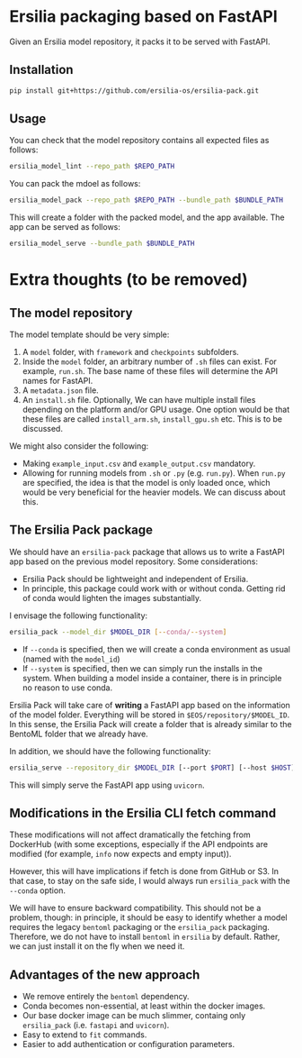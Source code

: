 # Ersilia packaging based on FastAPI

Given an Ersilia model repository, it packs it to be served with FastAPI.

## Installation

```bash
pip install git+https://github.com/ersilia-os/ersilia-pack.git
```

## Usage

You can check that the model repository contains all expected files as follows:
```bash
ersilia_model_lint --repo_path $REPO_PATH
```

You can pack the mdoel as follows:
```bash
ersilia_model_pack --repo_path $REPO_PATH --bundle_path $BUNDLE_PATH
```

This will create a folder with the packed model, and the app available. The app can be served as follows:
```bash
ersilia_model_serve --bundle_path $BUNDLE_PATH
```

# Extra thoughts (to be removed)

## The model repository

The model template should be very simple:
1. A `model` folder, with `framework` and `checkpoints` subfolders.
1. Inside the `model` folder, an arbitrary number of `.sh` files can exist. For example, `run.sh`. The base name of these files will determine the API names for FastAPI.
1. A `metadata.json` file.
1. An `install.sh` file. Optionally, We can have multiple install files depending on the platform and/or GPU usage. One option would be that these files are called `install_arm.sh`, `install_gpu.sh` etc. This is to be discussed.

We might also consider the following:
- Making `example_input.csv` and `example_output.csv` mandatory.
- Allowing for running models from `.sh` or `.py` (e.g. `run.py`). When `run.py` are specified, the idea is that the model is only loaded once, which would be very beneficial for the heavier models. We can discuss about this.

## The Ersilia Pack package

We should have an `ersilia-pack` package that allows us to write a FastAPI app based on the previous model repository. Some considerations:
- Ersilia Pack should be lightweight and independent of Ersilia.
- In principle, this package could work with or without conda. Getting rid of conda would lighten the images substantially.

I envisage the following functionality:
```bash
ersilia_pack --model_dir $MODEL_DIR [--conda/--system]
```
- If `--conda` is specified, then we will create a conda environment as usual (named with the `model_id`)
- If `--system` is specified, then we can simply run the installs in the system. When building a model inside a container, there is in principle no reason to use conda.

Ersilia Pack will take care of **writing** a FastAPI app based on the information of the model folder. Everything will be stored in `$EOS/repository/$MODEL_ID`. In this sense, the Ersilia Pack will create a folder that is already similar to the BentoML folder that we already have.

In addition, we should have the following functionality:
```bash
ersilia_serve --repository_dir $MODEL_DIR [--port $PORT] [--host $HOST]
```

This will simply serve the FastAPI app using `uvicorn`.

## Modifications in the Ersilia CLI fetch command

These modifications will not affect dramatically the fetching from DockerHub (with some exceptions, especially if the API endpoints are modified (for example, `info` now expects and empty input)).

However, this will have implications if fetch is done from GitHub or S3. In that case, to stay on the safe side, I would always run `ersilia_pack` with the `--conda` option.

We will have to ensure backward compatibility. This should not be a problem, though: in principle, it should be easy to identify whether a model requires the legacy `bentoml` packaging or the `ersilia_pack` packaging. Therefore, we do not have to install `bentoml` in `ersilia` by default. Rather, we can just install it on the fly when we need it.

## Advantages of the new approach

- We remove entirely the `bentoml` dependency.
- Conda becomes non-essential, at least within the docker images.
- Our base docker image can be much slimmer, containg only `ersilia_pack` (i.e. `fastapi` and `uvicorn`).
- Easy to extend to `fit` commands.
- Easier to add authentication or configuration parameters.